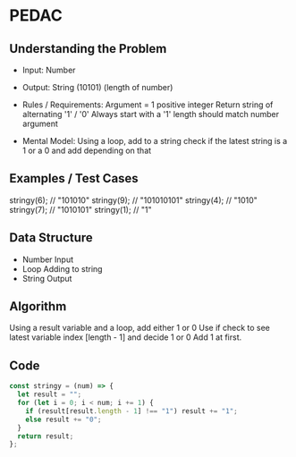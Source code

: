 # PEDAC

## Understanding the Problem

- Input:
  Number
- Output:
  String (10101) (length of number)

- Rules / Requirements:
  Argument = 1 positive integer
  Return string of alternating '1' / '0'
  Always start with a '1'
  length should match number argument

- Mental Model:
  Using a loop, add to a string
  check if the latest string is a 1 or a 0 and add depending on that

## Examples / Test Cases

stringy(6); // "101010"
stringy(9); // "101010101"
stringy(4); // "1010"
stringy(7); // "1010101"
stringy(1); // "1"

## Data Structure

- Number
  Input
- Loop
  Adding to string
- String
  Output

## Algorithm

Using a result variable and a loop, add either 1 or 0
Use if check to see latest variable index [length - 1] and decide 1 or 0
Add 1 at first.

## Code

```js
const stringy = (num) => {
  let result = "";
  for (let i = 0; i < num; i += 1) {
    if (result[result.length - 1] !== "1") result += "1";
    else result += "0";
  }
  return result;
};
```
